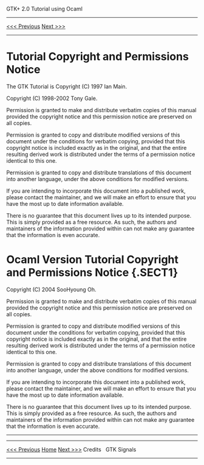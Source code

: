   GTK+ 2.0 Tutorial using Ocaml
  ------------------------------- -- ---------------------------
  [\<\<\< Previous](c2308.html)      [Next \>\>\>](a2390.html)

* * * * *

Tutorial Copyright and Permissions Notice
=========================================

The GTK Tutorial is Copyright (C) 1997 Ian Main.

Copyright (C) 1998-2002 Tony Gale.

Permission is granted to make and distribute verbatim copies of this
manual provided the copyright notice and this permission notice are
preserved on all copies.

Permission is granted to copy and distribute modified versions of this
document under the conditions for verbatim copying, provided that this
copyright notice is included exactly as in the original, and that the
entire resulting derived work is distributed under the terms of a
permission notice identical to this one.

Permission is granted to copy and distribute translations of this
document into another language, under the above conditions for modified
versions.

If you are intending to incorporate this document into a published work,
please contact the maintainer, and we will make an effort to ensure that
you have the most up to date information available.

There is no guarantee that this document lives up to its intended
purpose. This is simply provided as a free resource. As such, the
authors and maintainers of the information provided within can not make
any guarantee that the information is even accurate.

Ocaml Version Tutorial Copyright and Permissions Notice {.SECT1}
=======================================================

Copyright (C) 2004 SooHyoung Oh.

Permission is granted to make and distribute verbatim copies of this
manual provided the copyright notice and this permission notice are
preserved on all copies.

Permission is granted to copy and distribute modified versions of this
document under the conditions for verbatim copying, provided that this
copyright notice is included exactly as in the original, and that the
entire resulting derived work is distributed under the terms of a
permission notice identical to this one.

Permission is granted to copy and distribute translations of this
document into another language, under the above conditions for modified
versions.

If you are intending to incorporate this document into a published work,
please contact the maintainer, and we will make an effort to ensure that
you have the most up to date information available.

There is no guarantee that this document lives up to its intended
purpose. This is simply provided as a free resource. As such, the
authors and maintainers of the information provided within can not make
any guarantee that the information is even accurate.

* * * * *

  ------------------------------- -------------------- ---------------------------
  [\<\<\< Previous](c2308.html)   [Home](book1.html)   [Next \>\>\>](a2390.html)
  Credits                                              GTK Signals
  ------------------------------- -------------------- ---------------------------


